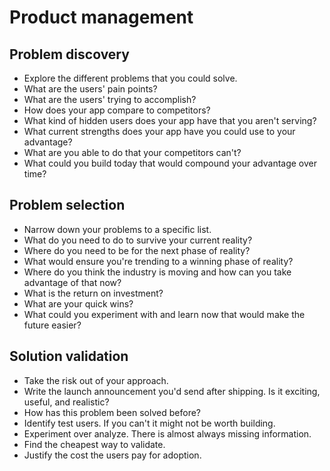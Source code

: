 # Product management

## Problem discovery

* Explore the different problems that you could solve.
* What are the users' pain points?
* What are the users' trying to accomplish?
* How does your app compare to competitors?
* What kind of hidden users does your app have that you aren't serving?
* What current strengths does your app have you could use to your advantage?
* What are you able to do that your competitors can't?
* What could you build today that would compound your advantage over time?

## Problem selection

* Narrow down your problems to a specific list.
* What do you need to do to survive your current reality?
* Where do you need to be for the next phase of reality?
* What would ensure you're trending to a winning phase of reality?
* Where do you think the industry is moving and how can you take advantage of that now?
* What is the return on investment?
* What are your quick wins?
* What could you experiment with and learn now that would make the future easier?

## Solution validation

* Take the risk out of your approach.
* Write the launch announcement you'd send after shipping. Is it exciting, useful, and realistic?
* How has this problem been solved before?
* Identify test users. If you can't it might not be worth building.
* Experiment over analyze. There is almost always missing information.
* Find the cheapest way to validate.
* Justify the cost the users pay for adoption.
